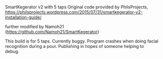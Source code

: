 SmartKegerator v2 with 5 taps
Original code provided by PhilsProjects, 
https://philsprojects.wordpress.com/2015/07/31/smartkegerator-v2-installation-guide/

further modified by Namoh21 (https://github.com/Namoh21/SmartKegerator)

This build is for 5 taps. Currently buggy. Program crashes when doing facial recognition during a pour. Publishing in hopes of someone helping to debug.
